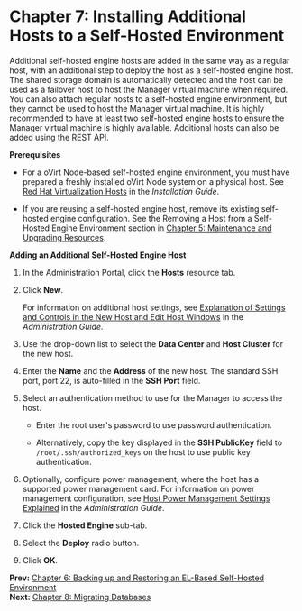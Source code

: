# Chapter 7: Installing Additional Hosts to a Self-Hosted Environment

Additional self-hosted engine hosts are added in the same way as a regular host, with an additional step to deploy the host as a self-hosted engine host. The shared storage domain is automatically detected and the host can be used as a failover host to host the Manager virtual machine when required. You can also attach regular hosts to a self-hosted engine environment, but they cannot be used to host the Manager virtual machine. It is highly recommended to have at least two self-hosted engine hosts to ensure the Manager virtual machine is highly available. Additional hosts can also be added using the REST API.

**Prerequisites**

* For a oVirt Node-based self-hosted engine environment, you must have prepared a freshly installed oVirt Node system on a physical host. See [Red Hat Virtualization Hosts](https://access.redhat.com/documentation/en/red-hat-virtualization/4.0/single/installation-guide/#Red_Hat_Virtualization_Hosts) in the *Installation Guide*.

* If you are reusing a self-hosted engine host, remove its existing self-hosted engine configuration. See the Removing a Host from a Self-Hosted Engine Environment section in [Chapter 5: Maintenance and Upgrading Resources](../chap-Maintenance_and_Upgrading_Resources).

**Adding an Additional Self-Hosted Engine Host**

1. In the Administration Portal, click the **Hosts** resource tab.

2. Click **New**.

    For information on additional host settings, see [Explanation of Settings and Controls in the New Host and Edit Host Windows](https://access.redhat.com/documentation/en/red-hat-virtualization/4.0/single/administration-guide#sect-Explanation_of_Settings_and_Controls_in_the_New_Host_and_Edit_Host_Windows) in the *Administration Guide*.

3. Use the drop-down list to select the **Data Center** and **Host Cluster** for the new host.

4. Enter the **Name** and the **Address** of the new host. The standard SSH port, port 22, is auto-filled in the **SSH Port** field.

5. Select an authentication method to use for the Manager to access the host.

    * Enter the root user's password to use password authentication.

    * Alternatively, copy the key displayed in the **SSH PublicKey** field to `/root/.ssh/authorized_keys` on the host to use public key authentication.

6. Optionally, configure power management, where the host has a supported power management card. For information on power management configuration, see [Host Power Management Settings Explained](https://access.redhat.com/documentation/en/red-hat-virtualization/4.0/single/administration-guide#Host_Power_Management_settings_explained) in the *Administration Guide*.

6. Click the **Hosted Engine** sub-tab.

7. Select the **Deploy** radio button.

8. Click **OK**.

**Prev:** [Chapter 6: Backing up and Restoring an EL-Based Self-Hosted Environment](../chap-Backing_up_and_Restoring_an_EL-Based_Self-Hosted_Environment) <br>
**Next:** [Chapter 8: Migrating Databases](../chap-Migrating_Databases)
